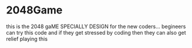 # 2048Game

this is the 2048 gaME SPECIALLY DESIGN for the new coders...
begineers can try this code and if they get stressed by coding then they can also get relief playing this 
